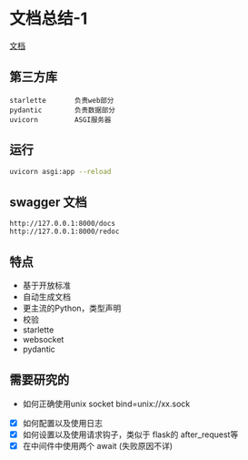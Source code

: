 # 文档总结-1

[文档](https://fastapi.tiangolo.com/zh/)

## 第三方库

```text
starlette       负责web部分
pydantic        负责数据部分
uvicorn         ASGI服务器
```

## 运行

```bash
uvicorn asgi:app --reload
```

## swagger 文档

```text
http://127.0.0.1:8000/docs
http://127.0.0.1:8000/redoc
```

## 特点

- 基于开放标准
- 自动生成文档
- 更主流的Python，类型声明
- 校验
- starlette
- websocket
- pydantic

## 需要研究的

- 如何正确使用unix socket bind=unix://xx.sock
- [x] 如何配置以及使用日志
- [x] 如何设置以及使用请求钩子，类似于 flask的 after_request等
- [X] 在中间件中使用两个 await (失败原因不详)

